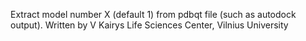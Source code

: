 Extract model number X (default 1) from pdbqt file (such as autodock output). 
Written by V Kairys
Life Sciences Center, Vilnius University
